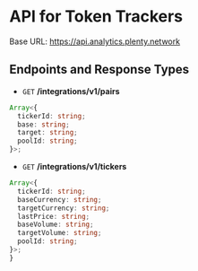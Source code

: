 # API for Token Trackers

Base URL: https://api.analytics.plenty.network

## Endpoints and Response Types

- `GET` **/integrations/v1/pairs**

```typescript
Array<{
  tickerId: string;
  base: string;
  target: string;
  poolId: string;
}>;
```

- `GET` **/integrations/v1/tickers**

```typescript
Array<{
  tickerId: string;
  baseCurrency: string;
  targetCurrency: string;
  lastPrice: string;
  baseVolume: string;
  targetVolume: string;
  poolId: string;
}>;
}
```
